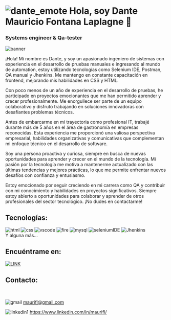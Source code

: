 
# ![dante_emote](https://github.com/maurifl/maurifl/assets/6419342/2dc21428-acc1-42e2-b177-617922f546fe) Hola, soy Dante Mauricio Fontana Laplagne 👋
### Systems engineer & Qa-tester

![banner](https://github.com/maurifl/maurifl/assets/6419342/e041cbf9-4b3c-41bb-bdd5-456bf37f5b9b)



¡Hola! Mi nombre es Dante, y soy un apasionado ingeniero de sistemas con experiencia en el desarrollo de pruebas manuales e ingresando al mundo de automation, estoy utilizando tecnologías como Selenium IDE, Postman, QA manual y Jhenkins. Me mantengo en constante capacitación en frontend, mejorando mis habilidades en CSS y HTML.

Con poco menos de un año de experiencia en el desarrollo de pruebas, he participado en proyectos emocionantes que me han permitido aprender y crecer profesionalmente. Me enorgullece ser parte de un equipo colaborativo y disfruto trabajando en soluciones innovadoras con desafiantes problemas técnicos.

Antes de embarcarme en mi trayectoria como profesional IT, trabajé durante más de 5 años en el área de gastronomía en empresas reconocidas. Esta experiencia me proporcionó una valiosa perspectiva empresarial, habilidades organizativas y comunicativas que complementan mi enfoque técnico en el desarrollo de software.

Soy una persona proactiva y curiosa, siempre en busca de nuevas oportunidades para aprender y crecer en el mundo de la tecnología. Mi pasión por la tecnología me motiva a mantenerme actualizado con las últimas tendencias y mejores prácticas, lo que me permite enfrentar nuevos desafíos con confianza y entusiasmo.

Estoy emocionado por seguir creciendo en mi carrera como QA y contribuir con mi conocimiento y habilidades en proyectos significativos. Siempre estoy abierto a oportunidades para colaborar y aprender de otros profesionales del sector tecnológico. ¡No dudes en contactarme!



## Tecnologías:
![html](https://github.com/maurifl/maurifl/assets/6419342/9cf2a397-e594-444e-9026-60d8368b8027)
![css](https://github.com/maurifl/maurifl/assets/6419342/c40895d1-ca4f-4356-b810-e78065476628)
![vscode](https://github.com/maurifl/maurifl/assets/6419342/b9e1917d-c05c-4458-9c84-cad49a653563)
![fire](https://github.com/maurifl/maurifl/assets/6419342/6b14c69a-54fc-4c2f-904b-01a8cf812cb1)
![mysql](https://github.com/maurifl/maurifl/assets/6419342/c0f5cb31-a318-4e78-9eca-e5ca8cc7cd6b)
![seleniumIDE](https://github.com/maurifl/maurifl/assets/6419342/aec06bb5-ac30-4c86-8507-5e29f64c3a2f)
![Jhenkins](https://github.com/maurifl/maurifl/assets/6419342/834868d5-b2bf-402d-b41c-d9fe8dc57b3b)
</br>
Y alguna más...

## Encuéntrame en:
[![LINK](https://github.com/maurifl/maurifl/assets/6419342/0573104c-09d3-48ea-a272-47dd321c844f)](https://www.linkedin.com/in/maurifl/)

## Contacto:
</br>

![gmail](https://github.com/maurifl/maurifl/assets/6419342/2b8d0ec4-7c7d-4260-97a2-7df097c83b2d)
maurifl@gmail.com

![linkedin1](https://github.com/maurifl/maurifl/assets/6419342/6abf834c-537f-42bb-ae36-cc3a4d5dfd14)
https://www.linkedin.com/in/maurifl/
